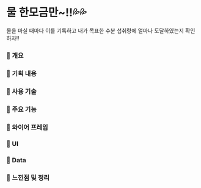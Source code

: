 # 물 한모금만~!!💦💦
물을 마실 때마다 이를 기록하고 내가 목표한 수분 섭취량에 얼마나 도달하였는지 확인하자!!

### 💎 개요

### 💎 기획 내용

### 💎 사용 기술

### 💎 주요 기능

### 💎 와이어 프레임

### 💎 UI

### 💎 Data

### 💎 느낀점 및 정리
